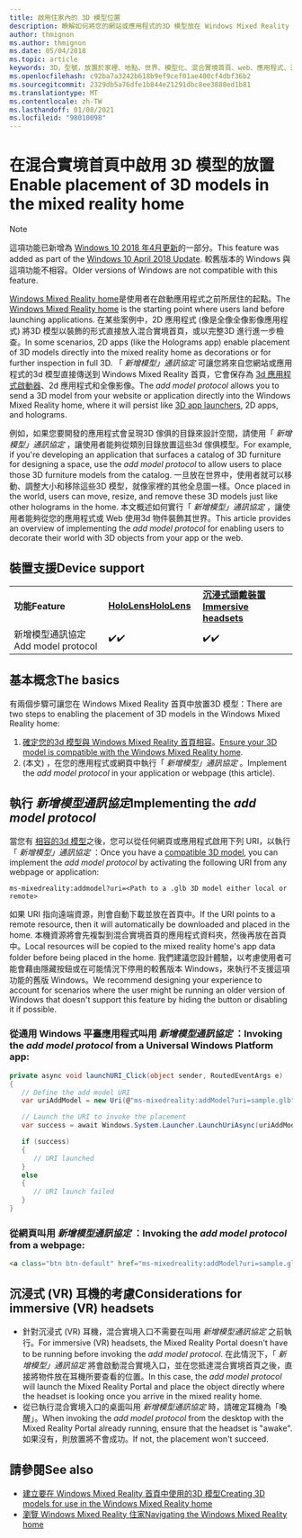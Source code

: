 ```yaml
---
title: 啟用住家內的 3D 模型位置
description: 瞭解如何將您的網站或應用程式的3D 模型放在 Windows Mixed Reality 首頁。
author: thmignon
ms.author: thmignon
ms.date: 05/04/2018
ms.topic: article
keywords: 3D，型號，放置於家裡、地點、世界、模型化、混合實境首頁、web、應用程式、混合現實耳機、windows mixed reality 耳機、虛擬實境耳機
ms.openlocfilehash: c92ba7a3242b618b9ef9cef01ae400cf4dbf36b2
ms.sourcegitcommit: 2329db5a76dfe1b844e21291dbc8ee3888ed1b81
ms.translationtype: MT
ms.contentlocale: zh-TW
ms.lasthandoff: 01/08/2021
ms.locfileid: "98010098"
---
```

# <a name="enable-placement-of-3d-models-in-the-mixed-reality-home"></a><span data-ttu-id="065f8-104">在混合實境首頁中啟用 3D 模型的放置</span><span class="sxs-lookup"><span data-stu-id="065f8-104">Enable placement of 3D models in the mixed reality home</span></span>

> [!NOTE]
> <span data-ttu-id="065f8-105">這項功能已新增為 [Windows 10 2018 年4月更新](https://docs.microsoft.com/windows/mixed-reality/enthusiast-guide/release-notes-april-2018)的一部分。</span><span class="sxs-lookup"><span data-stu-id="065f8-105">This feature was added as part of the [Windows 10 April 2018 Update](https://docs.microsoft.com/windows/mixed-reality/enthusiast-guide/release-notes-april-2018).</span></span> <span data-ttu-id="065f8-106">較舊版本的 Windows 與這項功能不相容。</span><span class="sxs-lookup"><span data-stu-id="065f8-106">Older versions of Windows are not compatible with this feature.</span></span>

<span data-ttu-id="065f8-107">[Windows Mixed Reality home](../discover/navigating-the-windows-mixed-reality-home.md)是使用者在啟動應用程式之前所居住的起點。</span><span class="sxs-lookup"><span data-stu-id="065f8-107">The [Windows Mixed Reality home](../discover/navigating-the-windows-mixed-reality-home.md) is the starting point where users land before launching applications.</span></span> <span data-ttu-id="065f8-108">在某些案例中，2D 應用程式 (像是全像全像影像應用程式) 將3D 模型以裝飾的形式直接放入混合實境首頁，或以完整3D 進行進一步檢查。</span><span class="sxs-lookup"><span data-stu-id="065f8-108">In some scenarios, 2D apps (like the Holograms app) enable placement of 3D models directly into the mixed reality home as decorations or for further inspection in full 3D.</span></span> <span data-ttu-id="065f8-109">「 *新增模型」通訊協定* 可讓您將來自您網站或應用程式的3d 模型直接傳送到 Windows Mixed Reality 首頁，它會保存為 [3d 應用程式啟動器](3d-app-launcher-design-guidance.md)、2d 應用程式和全像影像。</span><span class="sxs-lookup"><span data-stu-id="065f8-109">The *add model protocol* allows you to send a 3D model from your website or application directly into the Windows Mixed Reality home, where it will persist like [3D app launchers](3d-app-launcher-design-guidance.md), 2D apps, and holograms.</span></span> 

<span data-ttu-id="065f8-110">例如，如果您要開發的應用程式會呈現3D 傢俱的目錄來設計空間，請使用「 *新增模型」通訊協定* ，讓使用者能夠從類別目錄放置這些3d 傢俱模型。</span><span class="sxs-lookup"><span data-stu-id="065f8-110">For example, if you're developing an application that surfaces a catalog of 3D furniture for designing a space, use the *add model protocol* to allow users to place those 3D furniture models from the catalog.</span></span> <span data-ttu-id="065f8-111">一旦放在世界中，使用者就可以移動、調整大小和移除這些3D 模型，就像家裡的其他全息圖一樣。</span><span class="sxs-lookup"><span data-stu-id="065f8-111">Once placed in the world, users can move, resize, and remove these 3D models just like other holograms in the home.</span></span> <span data-ttu-id="065f8-112">本文概述如何實行「 *新增模型」通訊協定* ，讓使用者能夠從您的應用程式或 Web 使用3d 物件裝飾其世界。</span><span class="sxs-lookup"><span data-stu-id="065f8-112">This article provides an overview of implementing the *add model protocol* for enabling users to decorate their world with 3D objects from your app or the web.</span></span>

## <a name="device-support"></a><span data-ttu-id="065f8-113">裝置支援</span><span class="sxs-lookup"><span data-stu-id="065f8-113">Device support</span></span>

<table>
    <colgroup>
    <col width="33%" />
    <col width="33%" />
    <col width="33%" />
    </colgroup>
    <tr>
        <td><span data-ttu-id="065f8-114"><strong>功能</strong></span><span class="sxs-lookup"><span data-stu-id="065f8-114"><strong>Feature</strong></span></span></td>
        <td><span data-ttu-id="065f8-115"><a href="../hololens-hardware-details.md"><strong>HoloLens</strong></a></span><span class="sxs-lookup"><span data-stu-id="065f8-115"><a href="../hololens-hardware-details.md"><strong>HoloLens</strong></a></span></span></td>
        <td><span data-ttu-id="065f8-116"><a href="../discover/immersive-headset-hardware-details.md"><strong>沉浸式頭戴裝置</strong></a></span><span class="sxs-lookup"><span data-stu-id="065f8-116"><a href="../discover/immersive-headset-hardware-details.md"><strong>Immersive headsets</strong></a></span></span></td>
    </tr>
     <tr>
        <td><span data-ttu-id="065f8-117">新增模型通訊協定</span><span class="sxs-lookup"><span data-stu-id="065f8-117">Add model protocol</span></span></td>
        <td><span data-ttu-id="065f8-118">✔️</span><span class="sxs-lookup"><span data-stu-id="065f8-118">✔️</span></span></td>
        <td><span data-ttu-id="065f8-119">✔️</span><span class="sxs-lookup"><span data-stu-id="065f8-119">✔️</span></span></td>
    </tr>
</table>

## <a name="the-basics"></a><span data-ttu-id="065f8-120">基本概念</span><span class="sxs-lookup"><span data-stu-id="065f8-120">The basics</span></span>

<span data-ttu-id="065f8-121">有兩個步驟可讓您在 Windows Mixed Reality 首頁中放置3D 模型：</span><span class="sxs-lookup"><span data-stu-id="065f8-121">There are two steps to enabling the placement of 3D models in the Windows Mixed Reality home:</span></span>
1. <span data-ttu-id="065f8-122">[確定您的3d 模型與 Windows Mixed Reality 首頁相容](creating-3d-models-for-use-in-the-windows-mixed-reality-home.md)。</span><span class="sxs-lookup"><span data-stu-id="065f8-122">[Ensure your 3D model is compatible with the Windows Mixed Reality home](creating-3d-models-for-use-in-the-windows-mixed-reality-home.md).</span></span>
2. <span data-ttu-id="065f8-123"> (本文) ，在您的應用程式或網頁中執行「 *新增模型」通訊協定* 。</span><span class="sxs-lookup"><span data-stu-id="065f8-123">Implement the *add model protocol* in your application or webpage (this article).</span></span>

## <a name="implementing-the-add-model-protocol"></a><span data-ttu-id="065f8-124">執行 *新增模型通訊協定*</span><span class="sxs-lookup"><span data-stu-id="065f8-124">Implementing the *add model protocol*</span></span>

<span data-ttu-id="065f8-125">當您有 [相容的3d 模型](creating-3d-models-for-use-in-the-windows-mixed-reality-home.md)之後，您可以從任何網頁或應用程式啟用下列 URI，以執行「 *新增模型」通訊協定* ：</span><span class="sxs-lookup"><span data-stu-id="065f8-125">Once you have a [compatible 3D model](creating-3d-models-for-use-in-the-windows-mixed-reality-home.md), you can implement the *add model protocol* by activating the following URI from any webpage or application:</span></span>

```
ms-mixedreality:addmodel?uri=<Path to a .glb 3D model either local or remote>
```

<span data-ttu-id="065f8-126">如果 URI 指向遠端資源，則會自動下載並放在首頁中。</span><span class="sxs-lookup"><span data-stu-id="065f8-126">If the URI points to a remote resource, then it will automatically be downloaded and placed in the home.</span></span> <span data-ttu-id="065f8-127">本機資源將會先複製到混合實境首頁的應用程式資料夾，然後再放在首頁中。</span><span class="sxs-lookup"><span data-stu-id="065f8-127">Local resources will be copied to the mixed reality home's app data folder before being placed in the home.</span></span> <span data-ttu-id="065f8-128">我們建議您設計體驗，以考慮使用者可能會藉由隱藏按鈕或在可能情況下停用的較舊版本 Windows，來執行不支援這項功能的舊版 Windows。</span><span class="sxs-lookup"><span data-stu-id="065f8-128">We recommend designing your experience to account for scenarios where the user might be running an older version of Windows that doesn't support this feature by hiding the button or disabling it if possible.</span></span> 

### <a name="invoking-the-add-model-protocol-from-a-universal-windows-platform-app"></a><span data-ttu-id="065f8-129">從通用 Windows 平臺應用程式叫用 *新增模型通訊協定* ：</span><span class="sxs-lookup"><span data-stu-id="065f8-129">Invoking the *add model protocol* from a Universal Windows Platform app:</span></span>

```C#
private async void launchURI_Click(object sender, RoutedEventArgs e)
{
   // Define the add model URI
   var uriAddModel = new Uri(@"ms-mixedreality:addModel?uri=sample.glb");

   // Launch the URI to invoke the placement
   var success = await Windows.System.Launcher.LaunchUriAsync(uriAddModel);

   if (success)
   {
      // URI launched
   }
   else
   {
      // URI launch failed
   }
}
```

### <a name="invoking-the-add-model-protocol-from-a-webpage"></a><span data-ttu-id="065f8-130">從網頁叫用 *新增模型通訊協定* ：</span><span class="sxs-lookup"><span data-stu-id="065f8-130">Invoking the *add model protocol* from a webpage:</span></span>

```html
<a class="btn btn-default" href="ms-mixedreality:addModel?uri=sample.glb"> Place 3D Model </a>
```

## <a name="considerations-for-immersive-vr-headsets"></a><span data-ttu-id="065f8-131">沉浸式 (VR) 耳機的考慮</span><span class="sxs-lookup"><span data-stu-id="065f8-131">Considerations for immersive (VR) headsets</span></span>

* <span data-ttu-id="065f8-132">針對沉浸式 (VR) 耳機，混合實境入口不需要在叫用 *新增模型通訊協定* 之前執行。</span><span class="sxs-lookup"><span data-stu-id="065f8-132">For immersive (VR) headsets, the Mixed Reality Portal doesn't have to be running before invoking the *add model protocol*.</span></span> <span data-ttu-id="065f8-133">在此情況下，「 *新增模型」通訊協定* 將會啟動混合實境入口，並在您抵達混合實境首頁之後，直接將物件放在耳機所要查看的位置。</span><span class="sxs-lookup"><span data-stu-id="065f8-133">In this case, the *add model protocol* will launch the Mixed Reality Portal and place the object directly where the headset is looking once you arrive in the mixed reality home.</span></span> 
* <span data-ttu-id="065f8-134">從已執行混合實境入口的桌面叫用 *新增模型通訊協定* 時，請確定耳機為「喚醒」。</span><span class="sxs-lookup"><span data-stu-id="065f8-134">When invoking the *add model protocol* from the desktop with the Mixed Reality Portal already running, ensure that the headset is "awake".</span></span> <span data-ttu-id="065f8-135">如果沒有，則放置將不會成功。</span><span class="sxs-lookup"><span data-stu-id="065f8-135">If not, the placement won't succeed.</span></span> 

## <a name="see-also"></a><span data-ttu-id="065f8-136">請參閱</span><span class="sxs-lookup"><span data-stu-id="065f8-136">See also</span></span>

* [<span data-ttu-id="065f8-137">建立要在 Windows Mixed Reality 首頁中使用的3D 模型</span><span class="sxs-lookup"><span data-stu-id="065f8-137">Creating 3D models for use in the Windows Mixed Reality home</span></span>](creating-3d-models-for-use-in-the-windows-mixed-reality-home.md)
* [<span data-ttu-id="065f8-138">瀏覽 Windows Mixed Reality 住家</span><span class="sxs-lookup"><span data-stu-id="065f8-138">Navigating the Windows Mixed Reality home</span></span>](../discover/navigating-the-windows-mixed-reality-home.md)
